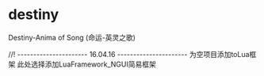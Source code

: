 # destiny
Destiny-Anima of Song (命运-英灵之歌)

//! ---------------------- 16.04.16 ----------------------
  为空项目添加toLua框架
    此处选择添加LuaFramework_NGUI简易框架
